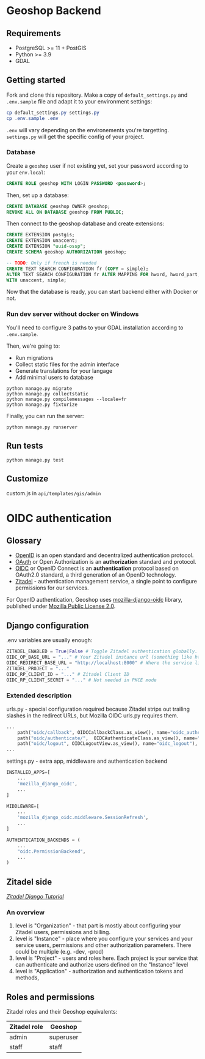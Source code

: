 # Geoshop Backend

## Requirements

* PostgreSQL >= 11 + PostGIS
* Python >= 3.9
* GDAL

## Getting started

Fork and clone this repository. Make a copy of `default_settings.py` and `.env.sample` file and adapt it to your environment settings:

```powershell
cp default_settings.py settings.py
cp .env.sample .env
```

`.env` will vary depending on the environements you're targetting.
`settings.py` will get the specific config of your project.

### Database

Create a `geoshop` user if not existing yet, set your password according to your `env.local`:

```sql
CREATE ROLE geoshop WITH LOGIN PASSWORD <password>;
```

Then, set up a database:

```sql
CREATE DATABASE geoshop OWNER geoshop;
REVOKE ALL ON DATABASE geoshop FROM PUBLIC;
```

Then connect to the geoshop database and create extensions:

```sql
CREATE EXTENSION postgis;
CREATE EXTENSION unaccent;
CREATE EXTENSION "uuid-ossp";
CREATE SCHEMA geoshop AUTHORIZATION geoshop;

-- TODO: Only if french is needed
CREATE TEXT SEARCH CONFIGURATION fr (COPY = simple);
ALTER TEXT SEARCH CONFIGURATION fr ALTER MAPPING FOR hword, hword_part, word
WITH unaccent, simple;
```

Now that the database is ready, you can start backend either with Docker or not.

### Run dev server without docker on Windows

You'll need to configure 3 paths to your GDAL installation according to `.env.sample`.

Then, we're going to:

 * Run migrations
 * Collect static files for the admin interface
 * Generate translations for your langage
 * Add minimal users to database

```shell
python manage.py migrate
python manage.py collectstatic
python manage.py compilemessages --locale=fr
python manage.py fixturize
```

Finally, you can run the server:

```shell
python manage.py runserver
```

## Run tests

```shell
python manage.py test
```

## Customize

custom.js in `api/templates/gis/admin`

# OIDC authentication

## Glossary

* [OpenID](https://openid.net/) is an open standard and decentralized authentication protocol.
* [OAuth](https://oauth.net/) or Open Authorization is an **authorization** standard and protocol.
* [OIDC]() or OpenID Connect is an **authentication** protocol based on OAuth2.0 standard, a third generation of an OpenID technology.
* [Zitadel](https://zitadel.ch) - authentication management service, a single point to configure permissions for our services.

For OpenID authentication, Geoshop uses [mozilla-django-oidc](https://github.com/mozilla/mozilla-django-oidc) library, published under [Mozilla Public License 2.0](https://github.com/mozilla/mozilla-django-oidc/blob/main/LICENSE).

## Django configuration

.env variables are usually enough:
```python
ZITADEL_ENABLED = True|False # Toggle Zitadel authentication globally.
OIDC_OP_BASE_URL = "..." # Your Zitadel instance url (something like https://geoshop-demo-abcdef.zitadel.cloud)
OIDC_REDIRECT_BASE_URL = "http://localhost:8000" # Where the service lives, different for local server or docker container
ZITADEL_PROJECT = "..."
OIDC_RP_CLIENT_ID = "..." # Zitadel Client ID
OIDC_RP_CLIENT_SECRET = "..." # Not needed in PKCE mode
```

### Extended description
urls.py - special configuration required because Zitadel strips out trailing slashes in the redirect URLs, but Mozilla OIDC urls.py requires them.
```python
...
    path("oidc/callback", OIDCCallbackClass.as_view(), name="oidc_authentication_callback"),
    path("oidc/authenticate/",  OIDCAuthenticateClass.as_view(), name="oidc_authentication_init"),
    path("oidc/logout", OIDCLogoutView.as_view(), name="oidc_logout"),
...
```

settings.py - extra app, middleware and authentication backend
```python
INSTALLED_APPS=[
    ...
    'mozilla_django_oidc',
    ...
]

MIDDLEWARE=[
    ...
    'mozilla_django_oidc.middleware.SessionRefresh',
    ...
]

AUTHENTICATION_BACKENDS = (
    ...
    "oidc.PermissionBackend",
    ...
)
```

## Zitadel side

*[Zitadel Django Tutorial](https://zitadel.com/docs/sdk-examples/python-django)*

### An overview

1. level is "Organization" - that part is mostly about configuring your Zitadel users, permissions and billing.
1. level is "Instance" - place where you configure your services and your service users, permissions and other authorization parameters. There could be multiple (e.g. -dev, -prod)
1. level is "Project" - users and roles here. Each project is your service that can authenticate and authorize users defined on the "Instance" level
1. level is "Application" - authorization and authentication tokens and methods,


## Roles and permissions

Zitadel roles and their Geoshop equivalents:

| Zitadel role      | Geoshop       |
| ----------------- | ------------- |
| admin             | superuser     |
| staff             | staff         |
